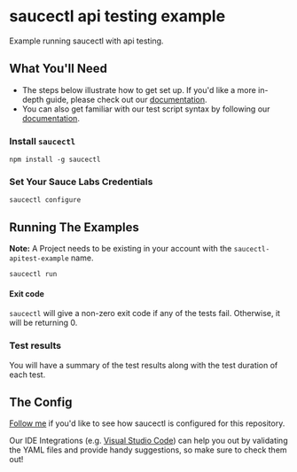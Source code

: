 # saucectl api testing example

Example running saucectl with api testing.

## What You'll Need

- The steps below illustrate how to get set up. If you'd like a more in-depth guide, please check out
our [documentation](https://docs.saucelabs.com/dev/cli/saucectl/#installing-saucectl).
- You can also get familiar with our test script syntax by following our [documentation](https://github.com/saucelabs/saucectl-apitest-example/blob/main/docs/README.md).

### Install `saucectl`

```shell
npm install -g saucectl
```

### Set Your Sauce Labs Credentials

```shell
saucectl configure
```

## Running The Examples

**Note:** A Project needs to be existing in your account with the `saucectl-apitest-example` name.

```shell
saucectl run
```

#### Exit code

`saucectl` will give a non-zero exit code if any of the tests fail. Otherwise, it will be returning 0.

### Test results
You will have a summary of the test results along with the test duration of each test.

## The Config

[Follow me](.sauce/config.yml) if you'd like to see how saucectl is configured for this repository. 

Our IDE Integrations (e.g. [Visual Studio Code](https://docs.saucelabs.com/dev/cli/saucectl/usage/ide/vscode/)) can help you out by validating the YAML files and provide handy suggestions, so make sure to check them out!
